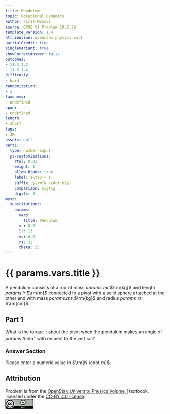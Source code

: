 ```yaml
---
title: Pendulum
topic: Rotational Dynamics
author: Firas Moosvi
source: OPUS V1 Problem 10.6.79
template_version: 1.4
attribution: openstax-physics-vol1
partialCredit: true
singleVariant: true
showCorrectAnswer: false
outcomes:
- 11.3.1.2
- 11.3.1.4
difficulty:
- hard
randomization:
- 5
taxonomy:
- undefined
span:
- undefined
length:
- short
tags:
- JR
assets: null
part1:
  type: number-input
  pl-customizations:
    rtol: 0.03
    weight: 1
    allow-blank: true
    label: $\tau = $
    suffix: $\rm{N \cdot m}$
    comparison: sigfig
    digits: 3
myst:
  substitutions:
    params:
      vars:
        title: Pendulum
      mr: 0.9
      lr: 13
      ms: 0.8
      rs: 32
      theta: 35
---
```

# {{ params.vars.title }}
A pendulum consists of a rod of mass ${{ params.mr }}$ $\rm{kg}$ and length ${{ params.lr }}$ $\rm{m}$ connected to a pivot with a solid sphere attached at the other end with mass ${{ params.ms }}$ $\rm{kg}$ and radius ${{ params.rs }}$ $\rm{cm}$.

## Part 1

What is the torque $\tau$ about the pivot when the pendulum makes an angle of ${{ params.theta }}^\circ$ with respect to the vertical?

### Answer Section

Please enter a numeric value in $\rm{N \cdot m}$.

## Attribution

Problem is from the [OpenStax University Physics Volume 1](https://openstax.org/details/books/university-physics-volume-1) textbook, licensed under the [CC-BY 4.0 license](https://creativecommons.org/licenses/by/4.0/).<br>![Image representing the Creative Commons 4.0 BY license.](https://raw.githubusercontent.com/firasm/bits/master/by.png)